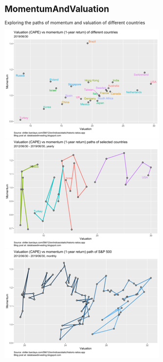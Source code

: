 # MomentumAndValuation
Exploring the paths of momentum and valuation of different countries

![all_countries](https://github.com/KaroRonty/MomentumAndValuation/blob/master/all_countries.png?raw=true)
![selected_countries](https://github.com/KaroRonty/MomentumAndValuation/blob/master/selected_countries.png?raw=true)
![just_usa](https://github.com/KaroRonty/MomentumAndValuation/blob/master/just_usa.png?raw=true)
